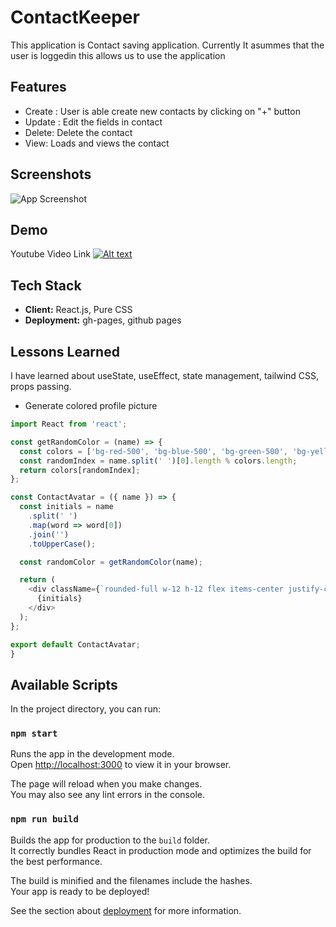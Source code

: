 
# ContactKeeper

This application is Contact saving application. Currently It asummes that the user is loggedin this allows us to use the application

## Features

- Create : User is able create new contacts by clicking on "+" button
- Update : Edit the fields in contact
- Delete: Delete the contact
- View: Loads and views the contact



## Screenshots

![App Screenshot](https://i.postimg.cc/cJdx3KP5/contacts-app.png)


## Demo

Youtube Video Link
[![Alt text](https://img.youtube.com/vi/dkXm6N2vKAc/0.jpg)](https://www.youtube.com/watch?v=dkXm6N2vKAc)


## Tech Stack

- **Client:** React.js, Pure CSS
- **Deployment:** gh-pages, github pages


## Lessons Learned

I have learned about useState, useEffect, state management, tailwind CSS, props  passing.

- Generate colored profile picture

```javascript
import React from 'react';

const getRandomColor = (name) => {
  const colors = ['bg-red-500', 'bg-blue-500', 'bg-green-500', 'bg-yellow-500', 'bg-purple-500'];
  const randomIndex = name.split(' ')[0].length % colors.length;
  return colors[randomIndex];
};

const ContactAvatar = ({ name }) => {
  const initials = name
    .split(' ')
    .map(word => word[0])
    .join('')
    .toUpperCase();

  const randomColor = getRandomColor(name);

  return (
    <div className={`rounded-full w-12 h-12 flex items-center justify-center ${randomColor} text-white`}>
      {initials}
    </div>
  );
};

export default ContactAvatar;
}

```


## Available Scripts

In the project directory, you can run:

### `npm start`

Runs the app in the development mode.\
Open [http://localhost:3000](http://localhost:3000) to view it in your browser.

The page will reload when you make changes.\
You may also see any lint errors in the console.

### `npm run build`

Builds the app for production to the `build` folder.\
It correctly bundles React in production mode and optimizes the build for the best performance.

The build is minified and the filenames include the hashes.\
Your app is ready to be deployed!

See the section about [deployment](https://facebook.github.io/create-react-app/docs/deployment) for more information.
